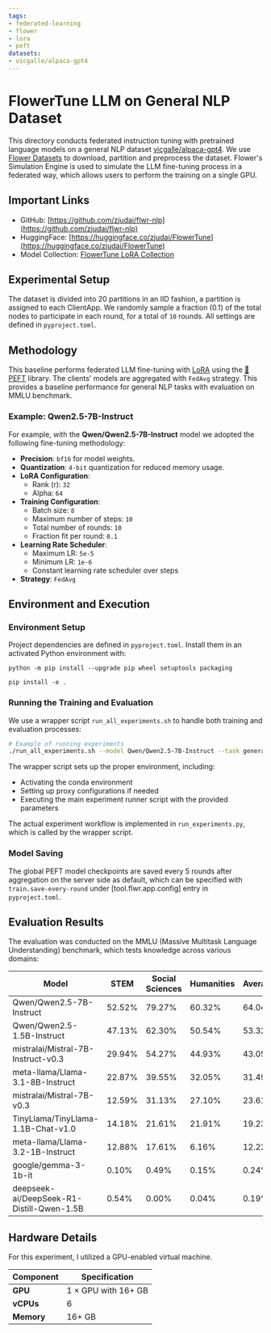 ```yaml
---
tags:
- federated-learning
- flower
- lora
- peft
datasets:
- vicgalle/alpaca-gpt4
---
```


# FlowerTune LLM on General NLP Dataset

This directory conducts federated instruction tuning with pretrained language models on a general NLP dataset [vicgalle/alpaca-gpt4](https://huggingface.co/datasets/vicgalle/alpaca-gpt4).
We use [Flower Datasets](https://flower.dev/docs/datasets/) to download, partition and preprocess the dataset.
Flower's Simulation Engine is used to simulate the LLM fine-tuning process in a federated way,
which allows users to perform the training on a single GPU.

## Important Links

- GitHub: [https://github.com/zjudai/flwr-nlp](https://github.com/zjudai/flwr-nlp)
- HuggingFace: [https://huggingface.co/zjudai/FlowerTune](https://huggingface.co/zjudai/FlowerTune)
- Model Collection: [FlowerTune LoRA Collection](https://huggingface.co/collections/zjudai/flowertune-lora-collection-67ecd5d0dae6145cbf798439)

## Experimental Setup

The dataset is divided into 20 partitions in an IID fashion, a partition is assigned to each ClientApp.
We randomly sample a fraction (0.1) of the total nodes to participate in each round, for a total of `10` rounds.
All settings are defined in `pyproject.toml`.

## Methodology

This baseline performs federated LLM fine-tuning with [LoRA](https://arxiv.org/abs/2106.09685) using the [🤗PEFT](https://huggingface.co/docs/peft/en/index) library.
The clients' models are aggregated with `FedAvg` strategy.
This provides a baseline performance for general NLP tasks with evaluation on MMLU benchmark.

### Example: Qwen2.5-7B-Instruct

For example, with the **Qwen/Qwen2.5-7B-Instruct** model we adopted the following fine-tuning methodology:

- **Precision**: `bf16` for model weights.
- **Quantization**: `4-bit` quantization for reduced memory usage.
- **LoRA Configuration**:
  - Rank (r): `32`
  - Alpha: `64`
- **Training Configuration**:
  - Batch size: `8`
  - Maximum number of steps: `10`
  - Total number of rounds: `10`
  - Fraction fit per round: `0.1`
- **Learning Rate Scheduler**:
  - Maximum LR: `5e-5`
  - Minimum LR: `1e-6`
  - Constant learning rate scheduler over steps
- **Strategy**: `FedAvg`

## Environment and Execution

### Environment Setup

Project dependencies are defined in `pyproject.toml`. Install them in an activated Python environment with:

```shell
python -m pip install --upgrade pip wheel setuptools packaging

pip install -e .
```

### Running the Training and Evaluation

We use a wrapper script `run_all_experiments.sh` to handle both training and evaluation processes:

```bash
# Example of running experiments
./run_all_experiments.sh --model Qwen/Qwen2.5-7B-Instruct --task general_nlp
```

The wrapper script sets up the proper environment, including:
- Activating the conda environment
- Setting up proxy configurations if needed
- Executing the main experiment runner script with the provided parameters

The actual experiment workflow is implemented in `run_experiments.py`, which is called by the wrapper script.

### Model Saving

The global PEFT model checkpoints are saved every 5 rounds after aggregation on the server side as default, which can be specified with `train.save-every-round` under [tool.flwr.app.config] entry in `pyproject.toml`.

## Evaluation Results

The evaluation was conducted on the MMLU (Massive Multitask Language Understanding) benchmark, which tests knowledge across various domains:

| **Model** | **STEM** | **Social Sciences** | **Humanities** | **Average** |
|-----------|----------|---------------------|----------------|-------------|
| Qwen/Qwen2.5-7B-Instruct | 52.52% | 79.27% | 60.32% | 64.04% |
| Qwen/Qwen2.5-1.5B-Instruct | 47.13% | 62.30% | 50.54% | 53.32% |
| mistralai/Mistral-7B-Instruct-v0.3 | 29.94% | 54.27% | 44.93% | 43.05% |
| meta-llama/Llama-3.1-8B-Instruct | 22.87% | 39.55% | 32.05% | 31.49% |
| mistralai/Mistral-7B-v0.3 | 12.59% | 31.13% | 27.10% | 23.61% |
| TinyLlama/TinyLlama-1.1B-Chat-v1.0 | 14.18% | 21.61% | 21.91% | 19.23% |
| meta-llama/Llama-3.2-1B-Instruct | 12.88% | 17.61% | 6.16% | 12.22% |
| google/gemma-3-1b-it | 0.10% | 0.49% | 0.15% | 0.24% |
| deepseek-ai/DeepSeek-R1-Distill-Qwen-1.5B | 0.54% | 0.00% | 0.04% | 0.19% |

## Hardware Details

For this experiment, I utilized a GPU-enabled virtual machine.

| **Component** | **Specification**    |
|---------------|----------------------|
| **GPU**       | 1 × GPU with 16+ GB  |
| **vCPUs**     | 6                    |
| **Memory**    | 16+ GB               |
